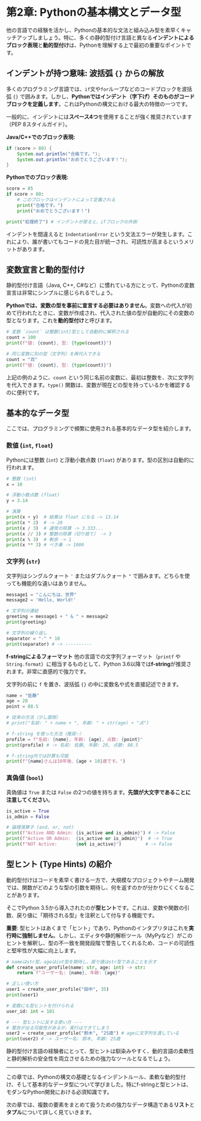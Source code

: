 # 第2章: Pythonの基本構文とデータ型

他の言語での経験を活かし、Pythonの基本的な文法と組み込み型を素早くキャッチアップしましょう。特に、多くの静的型付け言語と異なる**インデントによるブロック表現**と**動的型付け**は、Pythonを理解する上で最初の重要なポイントです。

## インデントが持つ意味: 波括弧 `{}` からの解放

多くのプログラミング言語では、`if`文や`for`ループなどのコードブロックを波括弧 `{}` で囲みます。しかし、**Pythonではインデント（字下げ）そのものがコードブロックを定義します**。これはPythonの構文における最大の特徴の一つです。

一般的に、インデントには**スペース4つ**を使用することが強く推奨されています（PEP 8スタイルガイド）。

**Java/C++でのブロック表現:**

```java
if (score > 80) {
    System.out.println("合格です。");
    System.out.println("おめでとうございます！");
}
```

**Pythonでのブロック表現:**

```python
score = 85
if score > 80:
    # このブロックはインデントによって定義される
    print("合格です。")
    print("おめでとうございます！")

print("処理終了") # インデントが戻ると、ifブロックの外側
```

インデントを間違えると `IndentationError` という文法エラーが発生します。これにより、誰が書いてもコードの見た目が統一され、可読性が高まるというメリットがあります。

## 変数宣言と動的型付け

静的型付け言語（Java, C++, C\#など）に慣れている方にとって、Pythonの変数宣言は非常にシンプルに感じられるでしょう。

**Pythonでは、変数の型を事前に宣言する必要はありません**。変数への代入が初めて行われたときに、変数が作成され、代入された値の型が自動的にその変数の型となります。これを**動的型付け**と呼びます。

```python
# 変数 `count` は整数(int)型として自動的に解釈される
count = 100
print(f"値: {count}, 型: {type(count)}")

# 同じ変数に別の型（文字列）を再代入できる
count = "百"
print(f"値: {count}, 型: {type(count)}")
```

上記の例のように、`count` という同じ名前の変数に、最初は整数を、次に文字列を代入できます。`type()` 関数は、変数が現在どの型を持っているかを確認するのに便利です。

## 基本的なデータ型

ここでは、プログラミングで頻繁に使用される基本的なデータ型を紹介します。

### 数値 (`int`, `float`)

Pythonには整数 (`int`) と浮動小数点数 (`float`) があります。型の区別は自動的に行われます。

```python
# 整数 (int)
x = 10

# 浮動小数点数 (float)
y = 3.14

# 演算
print(x + y)  # 結果は float になる -> 13.14
print(x * 2)  # -> 20
print(x / 3)  # 通常の除算 -> 3.333...
print(x // 3) # 整数の除算（切り捨て） -> 3
print(x % 3)  # 剰余 -> 1
print(x ** 3) # べき乗 -> 1000
```

### 文字列 (`str`)

文字列はシングルクォート `'` またはダブルクォート `"` で囲みます。どちらを使っても機能的な違いはありません。

```python
message1 = "こんにちは、世界"
message2 = 'Hello, World!'

# 文字列の連結
greeting = message1 + " & " + message2
print(greeting)

# 文字列の繰り返し
separator = "-" * 10
print(separator) # -> ----------
```

**f-stringによるフォーマット**
他の言語での文字列フォーマット（`printf` や `String.format`）に相当するものとして、Python 3.6以降では**f-string**が推奨されます。非常に直感的で強力です。

文字列の前に `f` を置き、波括弧 `{}` の中に変数名や式を直接記述できます。

```python
name = "佐藤"
age = 28
point = 88.5

# 従来の方法（少し面倒）
# print("名前: " + name + ", 年齢: " + str(age) + "点")

# f-string を使った方法（推奨✨）
profile = f"名前: {name}, 年齢: {age}, 点数: {point}"
print(profile) # -> 名前: 佐藤, 年齢: 28, 点数: 88.5

# f-string内では計算も可能
print(f"{name}さんは10年後、{age + 10}歳です。")
```

### 真偽値 (`bool`)

真偽値は `True` または `False` の2つの値を持ちます。**先頭が大文字であることに注意してください**。

```python
is_active = True
is_admin = False

# 論理演算子 (and, or, not)
print(f"Active AND Admin: {is_active and is_admin}") # -> False
print(f"Active OR Admin:  {is_active or is_admin}")  # -> True
print(f"NOT Active:       {not is_active}")         # -> False
```

## 型ヒント (Type Hints) の紹介

動的型付けはコードを素早く書ける一方で、大規模なプロジェクトやチーム開発では、関数がどのような型の引数を期待し、何を返すのかが分かりにくくなることがあります。

そこでPython 3.5から導入されたのが**型ヒント**です。これは、変数や関数の引数、戻り値に「期待される型」を注釈として付与する機能です。

**重要**: 型ヒントはあくまで「ヒント」であり、Pythonのインタプリタはこれを**実行時に強制しません**。しかし、エディタや静的解析ツール（MyPyなど）がこのヒントを解釈し、型の不一致を開発段階で警告してくれるため、コードの可読性と堅牢性が大幅に向上します。

```python
# nameはstr型、ageはint型を期待し、戻り値はstr型であることを示す
def create_user_profile(name: str, age: int) -> str:
    return f"ユーザー名: {name}, 年齢: {age}"

# 正しい使い方
user1 = create_user_profile("田中", 35)
print(user1)

# 変数にも型ヒントを付けられる
user_id: int = 101

# --- 型ヒントに反する使い方 ---
# 警告が出る可能性があるが、実行はできてしまう
user2 = create_user_profile("鈴木", "25歳") # ageに文字列を渡している
print(user2) # -> ユーザー名: 鈴木, 年齢: 25歳
```

静的型付け言語の経験者にとって、型ヒントは馴染みやすく、動的言語の柔軟性と静的解析の安全性を両立させるための強力なツールとなるでしょう。

-----

この章では、Pythonの構文の基礎となるインデントルール、柔軟な動的型付け、そして基本的なデータ型について学びました。特にf-stringと型ヒントは、モダンなPython開発における必須知識です。

次の章では、複数の要素をまとめて扱うための強力なデータ構造である**リスト**と**タプル**について詳しく見ていきます。